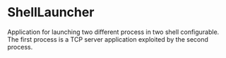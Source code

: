 # ShellLauncher
Application for launching two different process in two shell configurable. The first process is a TCP server application exploited by the second process.

